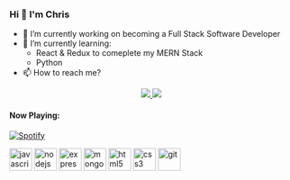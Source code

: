### Hi 👋 I'm Chris

- 🔭 I’m currently working on becoming a Full Stack Software Developer
- 🌱 I’m currently learning:
  - React & Redux to comeplete my MERN Stack
  - Python
- 📫 How to reach me?
<p align="center">
<a href="mailto: christianpari@outlook.com">
<img src="https://img.shields.io/badge/gmail-%23D14836.svg?&style=for-the-badge&logo=gmail&logoColor=white" />
</a>
<a href="https://twitter.com/_christianpari" />
<img src="https://img.shields.io/badge/twitter-%231DA1F2.svg?&style=for-the-badge&logo=twitter&logoColor=white" />
</a>
</p>

#### Now Playing:
[![Spotify](https://novatorem-woad-seven.vercel.app/api/spotify)](https://open.spotify.com/user/christianpari)

<p align="left"><img src="https://devicons.github.io/devicon/devicon.git/icons/javascript/javascript-original.svg" alt="javascript" width="40" height="40"/> <img src="https://devicons.github.io/devicon/devicon.git/icons/nodejs/nodejs-original-wordmark.svg" alt="nodejs" width="40" height="40"/> <img src="https://devicons.github.io/devicon/devicon.git/icons/express/express-original-wordmark.svg" alt="express" width="40" height="40"/> <img src="https://devicons.github.io/devicon/devicon.git/icons/mongodb/mongodb-original-wordmark.svg" alt="mongodb" width="40" height="40"/> <img src="https://devicons.github.io/devicon/devicon.git/icons/html5/html5-original-wordmark.svg" alt="html5" width="40" height="40"/> <img src="https://devicons.github.io/devicon/devicon.git/icons/css3/css3-original-wordmark.svg" alt="css3" width="40" height="40"/>   <img src="https://www.vectorlogo.zone/logos/git-scm/git-scm-icon.svg" alt="git" width="40" height="40"/>  </p><p> <!-- <img align="left" src="https://github-readme-stats.vercel.app/api/top-langs/?username=christianpari&layout=compact&hide=html" alt="christianpari" /> --></p>
